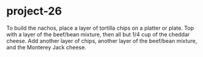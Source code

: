 # project-26
To build the nachos, place a layer of tortilla chips on a platter or plate. Top with a layer of the beef/bean mixture, then all but 1/4 cup of the cheddar cheese. Add another layer of chips, another layer of the beef/bean mixture, and the Monterey Jack cheese.
